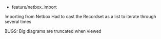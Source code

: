 * feature/netbox_import

Importing from Netbox
Had to cast the Recordset as a list to iterate through several times

BUGS:
Big diagrams are truncated when viewed
